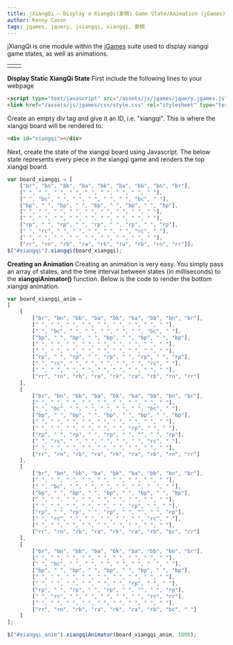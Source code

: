 ```yaml
---
title: jXiangQi – Display a XiangQi(象棋) Game State/Animation (jGames)
author: Kenny Cason
tags: jgames, jquery, jxiangqi, xiangqi, 象棋
---
```


jXiangQi is one module within the <a href="/posts/2011-08-08-jgames.html">jGames</a> suite used to display xiangqi game states, as well as animations.

<table><tr>
<td><div id="xiangqi"></div></td>
<td><div id="xiangqi_anim"></div></td>
</tr></table>

<strong>Display Static XiangQi State</strong>
First include the following lines to your webpage

```html
<script type="text/javascript" src="/assets/js/jgames/jquery.jgames.js"></script>
<link href="/assets/js/jgames/css/style.css" rel="stylesheet" type="text/css" />
```

Create an empty div tag and give it an ID, i.e. "xiangqi". This is where the xiangqi board will be rendered to.

```html
<div id="xiangqi"></div>
```

Next, create the state of the xiangqi board using Javascript. The below state represents every piece in the xiangqi game and renders the top xiangqi board.

```javascript
var board_xiangqi = [
    ["br", "bn", "bb", "ba", "bk", "ba", "bb", "bn", "br"],
    [" ", " ", " ", " ", " ", " ", " ", " ", " "],
    [" ", "bc", " ", " ", " ", " ", " ", "bc", " "],
    ["bp", " ", "bp", " ", "bp", " ", "bp", " ", "bp"],
    [" ", " ", " ", " ", " ", " ", " ", " ", " "],
    [" ", " ", " ", " ", " ", " ", " ", " ", " "],
    ["rp", " ", "rp", " ", "rp", " ", "rp", " ", "rp"],
    [" ", "rc", " ", " ", " ", " ", " ", "rc", " "],
    [" ", " ", " ", " ", " ", " ", " ", " ", " "],
    ["rr", "rn", "rb", "ra", "rk", "ra", "rb", "rn", "rr"]];
$("#xiangqi").xiangqi(board_xiangqi);
```

<strong>Creating an Animation</strong>
Creating an animation is very easy. You simply pass an array of states, and the time interval between states (in milliseconds) to the <b>xiangqiAnimator()</b> function. Below is the code to render the bottom xiangqi animation.

```javascript
var board_xiangqi_anim =
[
    [
        ["br", "bn", "bb", "ba", "bk", "ba", "bb", "bn", "br"],
        [" ", " ", " ", " ", " ", " ", " ", " ", " "],
        [" ", "bc", " ", " ", " ", " ", " ", "bc", " "],
        ["bp", " ", "bp", " ", "bp", " ", "bp", " ", "bp"],
        [" ", " ", " ", " ", " ", " ", " ", " ", " "],
        [" ", " ", " ", " ", " ", " ", " ", " ", " "],
        ["rp", " ", "rp", " ", "rp", " ", "rp", " ", "rp"],
        [" ", "rc", " ", " ", " ", " ", " ", "rc", " "],
        [" ", " ", " ", " ", " ", " ", " ", " ", " "],
        ["rr", "rn", "rb", "ra", "rk", "ra", "rb", "rn", "rr"]
    ],
    [
        ["br", "bn", "bb", "ba", "bk", "ba", "bb", "bn", "br"],
        [" ", " ", " ", " ", " ", " ", " ", " ", " "],
        [" ", "bc", " ", " ", " ", " ", " ", "bc", " "],
        ["bp", " ", "bp", " ", "bp", " ", "bp", " ", "bp"],
        [" ", " ", " ", " ", " ", " ", " ", " ", " "],
        [" ", " ", " ", " ", " ", " ", "rp", " ", " "],
        ["rp", " ", "rp", " ", "rp", " ", "", " ", "rp"],
        [" ", "rc", " ", " ", " ", " ", " ", "rc", " "],
        [" ", " ", " ", " ", " ", " ", " ", " ", " "],
        ["rr", "rn", "rb", "ra", "rk", "ra", "rb", "rn", "rr"]
    ],
    [
        ["br", "bn", "bb", "ba", "bk", "ba", "bb", "bn", "br"],
        [" ", " ", " ", " ", " ", " ", " ", " ", " "],
        [" ", "bc", " ", " ", " ", " ", " ", "  ", " "],
        ["bp", " ", "bp", " ", "bp", " ", "bp", " ", "bp"],
        [" ", " ", " ", " ", " ", " ", " ", " ", " "],
        [" ", " ", " ", " ", " ", " ", "rp", " ", " "],
        ["rp", " ", "rp", " ", "rp", " ", "", " ", "rp"],
        [" ", "rc", " ", " ", " ", " ", " ", "rc", " "],
        [" ", " ", " ", " ", " ", " ", " ", " ", " "],
        ["rr", "rn", "rb", "ra", "rk", "ra", "rb", "bc", "rr"]
    ],
    [
        ["br", "bn", "bb", "ba", "bk", "ba", "bb", "bn", "br"],
        [" ", " ", " ", " ", " ", " ", " ", " ", " "],
        [" ", "bc", " ", " ", " ", " ", " ", "  ", " "],
        ["bp", " ", "bp", " ", "bp", " ", "bp", " ", "bp"],
        [" ", " ", " ", " ", " ", " ", " ", " ", " "],
        [" ", " ", " ", " ", " ", " ", "rp", " ", " "],
        ["rp", " ", "rp", " ", "rp", " ", "", " ", "rp"],
        [" ", "rc", " ", " ", " ", " ", " ", "rc", "rr"],
        [" ", " ", " ", " ", " ", " ", " ", " ", " "],
        ["rr", "rn", "rb", "ra", "rk", "ra", "rb", "bc", " "]
    ]
];

$("#xiangqi_anim").xiangqiAnimator(board_xiangqi_anim, 1000);
```

<script src="//ajax.googleapis.com/ajax/libs/jquery/1.6.2/jquery.min.js" type="text/javascript"></script>
<script type="text/javascript" src="/assets/js/jgames/jquery.jgames.js"></script>
<script type="text/javascript" src="/assets/js/jgames/jquery.jgames.demo-data.js"></script>
<link href="/assets/js/jgames/css/style.css" rel="stylesheet" type="text/css" />
<script type="text/javascript">
<!--
$(document).ready(function(){$("#xiangqi").xiangqi(board_xiangqi);$("#xiangqi_anim").xiangqiAnimator(board_xiangqi_anim, 1000);});
//--></script>
